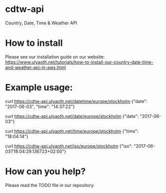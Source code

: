 # cdtw-api
Country, Date, Time &amp; Weather API

# How to install
Please see our installation guide on our website: https://www.ulyaoth.net/tutorials/how-to-install-our-country-date-time-and-weather-api-in-aws.html

# Example usage:
curl https://cdtw-api.ulyaoth.net/datetime/europe/stockholm
{"date": "2017-06-03", "time": "14:37:22"}

curl https://cdtw-api.ulyaoth.net/date/europe/stockholm
{"date": "2017-06-03"}

curl https://cdtw-api.ulyaoth.net/time/europe/stockholm
{"time": "18:04:14"}

curl https://cdtw-api.ulyaoth.net/iso/europe/stockholm
{"iso": "2017-06-03T18:04:29.136723+02:00"}

# How can you help?
Please read the TODO file in our repository.
